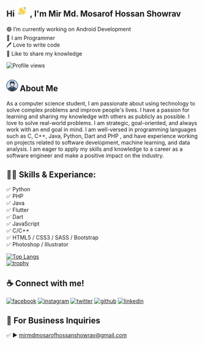 ## Hi <img src="https://github.com/showravofficial/showravofficial/blob/main/Wave.gif" height="30px" width="30px"> , I'm **Mir Md. Mosarof Hossan Showrav**
<p>
  
🟢 I’m currently working on Android Development <br>
👑 I am Programmer <br> 
🖊️ Love to write code <br> 
🎤 Like to share my knowledge </p> 

![Profile views](https://komarev.com/ghpvc/?username=showravofficial)

## <img src="https://github.com/showravofficial/showravofficial/blob/main/profile.png" height="30px" width="30px">  **About Me**
As a computer science student, I am passionate about using technology to solve complex problems and improve people's lives. I have a passion for learning and sharing my knowledge with others as publicly as possible. I love to solve real-world problems. I am strategic, goal-oriented, and always work with an end goal in mind. I am well-versed in programming languages such as C, C++, Java, Python, Dart and PHP , and have experience working on projects related to software development, machine learning, and data analysis. I am eager to apply my skills and knowledge to a career as a software engineer and make a positive impact on the industry.

## 👨‍💻 Skills & Experiance: 
✅ Python <br> 
✅ PHP <br>
✅ Java <br> 
✅ Flutter <br>
✅ Dart <br> 
✅ JavaScript <br>
✅ C/C++ <br>
✅ HTML5 / CSS3 / SASS / Bootstrap <br>
✅ Photoshop / Illustrator <br>

[![Top Langs](https://github-readme-stats.vercel.app/api/top-langs/?username=showravofficial)](https://github.com/showravofficial/github-readme-stats)<br>
[![trophy](https://github-profile-trophy.vercel.app/?username=showravofficial)](https://github.com/showravofficial/github-profile-trophy)
## ☕ Connect with me!
[<img src='https://camo.githubusercontent.com/2d1ffa69dd491ebeca01b2098cf8233dd09950ff5895abccd5b455ca442abc59/68747470733a2f2f696d672e736869656c64732e696f2f62616467652f46616365626f6f6b2d3138373746323f7374796c653d666f722d7468652d6261646765266c6f676f3d66616365626f6f6b266c6f676f436f6c6f723d7768697465' alt='facebook' height='40'>](https://www.facebook.com/0xmir)  [<img src='https://camo.githubusercontent.com/b3d4671768bd0f9b6c8f410a25a96e0c5a4d135208d8910461e986f97e7985ab/68747470733a2f2f696d672e736869656c64732e696f2f62616467652f496e7374616772616d2d4534343035463f7374796c653d666f722d7468652d6261646765266c6f676f3d696e7374616772616d266c6f676f436f6c6f723d7768697465' alt='instagram' height='40'>]()  [<img src='https://camo.githubusercontent.com/5d03c86f6a75f7cbe80d135d9162fbf6dc46a31253cf30a8e9bb8279b4d574d3/68747470733a2f2f696d672e736869656c64732e696f2f62616467652f547769747465722d3144413146323f7374796c653d666f722d7468652d6261646765266c6f676f3d74776974746572266c6f676f436f6c6f723d7768697465' alt='twitter' height='40'>]()  [<img src='https://camo.githubusercontent.com/bd2bd127c104ba5c98bb12c70801b075aee1f040009089510f69554300e7ff41/68747470733a2f2f696d672e736869656c64732e696f2f62616467652f4769742d4630353033323f7374796c653d666f722d7468652d6261646765266c6f676f3d676974266c6f676f436f6c6f723d7768697465' alt='github' height='40'>](https://github.com/showravofficial)  [<img src='https://camo.githubusercontent.com/a80d00f23720d0bc9f55481cfcd77ab79e141606829cf16ec43f8cacc7741e46/68747470733a2f2f696d672e736869656c64732e696f2f62616467652f4c696e6b6564496e2d3030373742353f7374796c653d666f722d7468652d6261646765266c6f676f3d6c696e6b6564696e266c6f676f436f6c6f723d7768697465' alt='linkedin' height='40'>](https://www.linkedin.com/in/showravofficial/)  



## 📧 For Business Inquiries 
✅  ►  mirmdmosarofhossanshowrav@gmail.com
